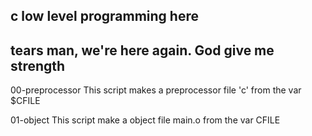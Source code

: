 c low level programming here
----------------------------
tears man, we're here again. God give me strength
-------------------------------------------------

00-preprocessor
This script makes a preprocessor file 'c' from the var $CFILE

01-object
This script make a object file main.o from the var CFILE
